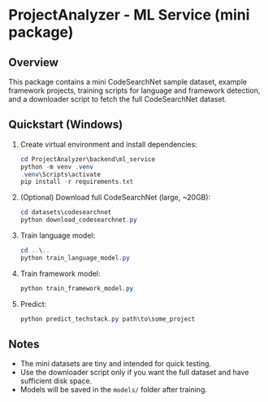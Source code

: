 # ProjectAnalyzer - ML Service (mini package)

## Overview
This package contains a mini CodeSearchNet sample dataset, example framework projects,
training scripts for language and framework detection, and a downloader script to
fetch the full CodeSearchNet dataset.

## Quickstart (Windows)

1. Create virtual environment and install dependencies:
   ```powershell
   cd ProjectAnalyzer\backend\ml_service
   python -m venv .venv
   .venv\Scripts\activate
   pip install -r requirements.txt
   ```

2. (Optional) Download full CodeSearchNet (large, ~20GB):
   ```powershell
   cd datasets\codesearchnet
   python download_codesearchnet.py
   ```

3. Train language model:
   ```powershell
   cd ..\..
   python train_language_model.py
   ```
   

4. Train framework model:
   ```powershell
   python train_framework_model.py
   ```

5. Predict:
   ```powershell
   python predict_techstack.py path\to\some_project
   ```

## Notes
- The mini datasets are tiny and intended for quick testing.
- Use the downloader script only if you want the full dataset and have sufficient disk space.
- Models will be saved in the `models/` folder after training.
